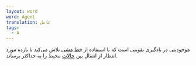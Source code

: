 ```yaml
---
layout: word
word: Agent
translation: عامل
tags:
  - A
---
```

موجودیتی در یادگیری تقویتی است که با استفاده از [خط مشی](/P/policy/) تلاش می‌‌کند تا بازده مورد انتظار از انتقال بین [حالات](/S/state/) محیط را به حداکثر برساند.